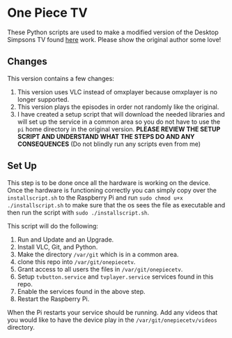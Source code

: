 # One Piece TV
These Python scripts are used to make a modified version of the Desktop Simpsons TV found [here](https://withrow.io/simpsons-tv-build-guide) work. Please show the original author some love!

## Changes
This version contains a few changes:
1. This version uses VLC instead of omxplayer because omxplayer is no longer supported.
2. This version plays the episodes in order not randomly like the original.
3. I have created a setup script that will download the needed libraries and will set up the service in a common area so you do not have to use the `pi` home directory in the original version. **PLEASE REVIEW THE SETUP SCRIPT AND UNDERSTAND WHAT THE STEPS DO AND ANY CONSEQUENCES** (Do not blindly run any scripts even from me)

## Set Up
This step is to be done once all the hardware is working on the device. Once the hardware is functioning correctly you can simply copy over the `installscript.sh` to the Raspberry Pi and run `sudo chmod u+x ./installscript.sh` to make sure that the os sees the file as executable and then run the script with `sudo ./installscript.sh`. 

This script will do the following:
1. Run and Update and an Upgrade.
2. Install VLC, Git, and Python.
3. Make the directory `/var/git` which is in a common area.
4. clone this repo into `/var/git/onepiecetv`.
5. Grant access to all users the files in `/var/git/onepiecetv`.
6. Setup `tvbutton.service` and `tvplayer.service` services found in this repo.
7. Enable the services found in the above step.
8. Restart the Raspberry Pi.

When the Pi restarts your service should be running. Add any videos that you would like to have the device play in the `/var/git/onepiecetv/videos` directory.
